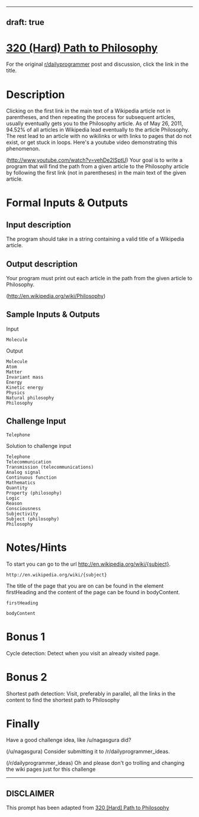 ---
draft: true
----

# [320 (Hard) Path to Philosophy](https://www.reddit.com/r/dailyprogrammer/comments/6j7k3x/20170624_challenge_320_hard_path_to_philosophy/)

For the original [r/dailyprogrammer](https://www.reddit.com/r/dailyprogrammer/) post and discussion, click the link in the title.

# Description
Clicking on the first link in the main text of a Wikipedia article not in parentheses, and then repeating the process for subsequent articles, usually eventually gets you to the Philosophy article. As of May 26, 2011, 94.52% of all articles in Wikipedia lead eventually to the article Philosophy. The rest lead to an article with no wikilinks or with links to pages that do not exist, or get stuck in loops. 
Here's a youtube video demonstrating this phenomenon. 

(http://www.youtube.com/watch?v=vehDe2lSptU)
Your goal is to write a program that will find the path from a given article to the Philosophy article by following the first link (not in parentheses) in the main text of the given article.

# Formal Inputs & Outputs
## Input description
The program should take in a string containing a valid title of a Wikipedia article.

## Output description
Your program must print out each article in the path from the given article to Philosophy.

(http://en.wikipedia.org/wiki/Philosophy)
## Sample Inputs & Outputs
Input


```
Molecule
```
Output


```
Molecule 
Atom 
Matter 
Invariant mass 
Energy 
Kinetic energy 
Physics 
Natural philosophy 
Philosophy
```
## Challenge Input

```
Telephone
```
Solution to challenge input


```
Telephone
Telecommunication
Transmission (telecommunications)
Analog signal
Continuous function
Mathematics
Quantity
Property (philosophy)
Logic
Reason
Consciousness
Subjectivity
Subject (philosophy)
Philosophy
```
# Notes/Hints
To start you can go to the url http://en.wikipedia.org/wiki/{subject}.


```
http://en.wikipedia.org/wiki/{subject}
```
The title of the page that you are on can be found in the element firstHeading and the content of the page can be found in bodyContent.


```
firstHeading
```

```
bodyContent
```
# Bonus 1
Cycle detection: Detect when you visit an already visited page.

# Bonus 2
Shortest path detection: Visit, preferably in parallel, all the links in the content to find the shortest path to Philosophy

# Finally
Have a good challenge idea, like /u/nagasgura did?

(/u/nagasgura)
Consider submitting it to /r/dailyprogrammer_ideas.

(/r/dailyprogrammer_ideas)
Oh and please don't go trolling and changing the wiki pages just for this challenge 


----
## **DISCLAIMER**
This prompt has been adapted from [320 [Hard] Path to Philosophy](https://www.reddit.com/r/dailyprogrammer/comments/6j7k3x/20170624_challenge_320_hard_path_to_philosophy/
)
